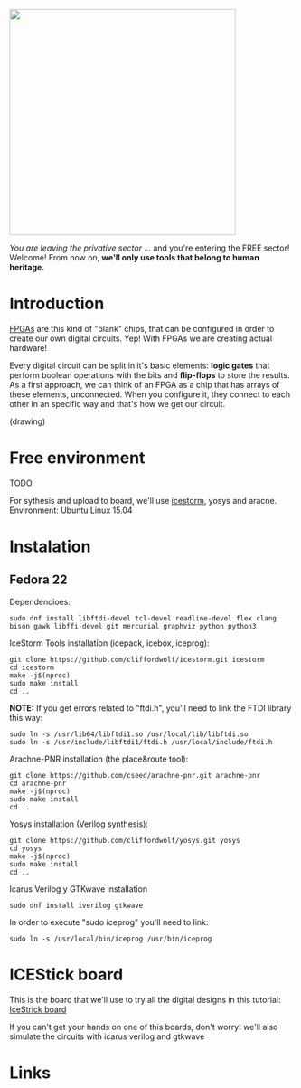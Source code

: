 <img src="https://github.com/Obijuan/open-fpga-verilog-tutorial/raw/master/tutorial/T00-Intro/images/checkpoint-charlie.png" 
width="400" align="center">

_You are leaving the privative sector_ ... and you're entering the FREE sector! Welcome! From now on, **we'll only use tools that belong to human heritage.**

# Introduction

[FPGAs](https://es.wikipedia.org/wiki/Field_Programmable_Gate_Array) are this kind of "blank" chips, that can be configured in order to create our own digital circuits. Yep! With FPGAs we are creating actual hardware! 

Every digital circuit can be split in it's basic elements: **logic gates** that perform boolean operations with the bits and **flip-flops** to store the results. As a first approach, we can think of an FPGA as a chip that has arrays of these elements, unconnected. When you configure it, they connect to each other in an specific way and that's how we get our circuit.

(drawing)

# Free environment
TODO

For sythesis and upload to board, we'll use [icestorm](http://www.clifford.at/icestorm/), yosys and aracne.
Environment: Ubuntu Linux 15.04

# Instalation

Fedora 22
--

Dependencioes:
```
sudo dnf install libftdi-devel tcl-devel readline-devel flex clang bison gawk libffi-devel git mercurial graphviz python python3
```

IceStorm Tools installation (icepack, icebox, iceprog):
```
git clone https://github.com/cliffordwolf/icestorm.git icestorm
cd icestorm
make -j$(nproc)
sudo make install
cd ..
```
**NOTE:** If you get errors related to "ftdi.h", you'll need to link the FTDI library this way:
```
sudo ln -s /usr/lib64/libftdi1.so /usr/local/lib/libftdi.so
sudo ln -s /usr/include/libftdi1/ftdi.h /usr/local/include/ftdi.h
```

Arachne-PNR installation (the place&route tool):
```
git clone https://github.com/cseed/arachne-pnr.git arachne-pnr
cd arachne-pnr
make -j$(nproc)
sudo make install
cd ..
```

Yosys installation (Verilog synthesis):
```
git clone https://github.com/cliffordwolf/yosys.git yosys
cd yosys
make -j$(nproc)
sudo make install
cd ..
```

Icarus Verilog y GTKwave installation
```
sudo dnf install iverilog gtkwave
```
In order to execute "sudo iceprog" you'll need to link:
```
sudo ln -s /usr/local/bin/iceprog /usr/bin/iceprog
```

# ICEStick board

This is the board that we'll use to try all the digital designs in this tutorial:
[IceStrick board](http://www.latticesemi.com/icestick)

If you can't get your hands on one of this boards, don't worry! we'll also simulate the circuits with icarus verilog and gtkwave

# Links
